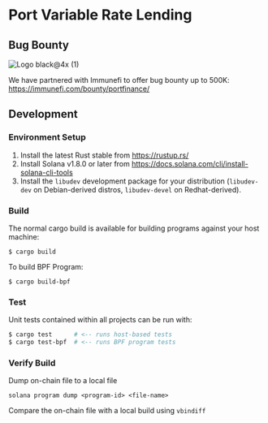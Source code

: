 # Port Variable Rate Lending

## Bug Bounty

![Logo black@4x (1)](https://user-images.githubusercontent.com/9982417/149652968-819cbc9e-06b7-41fe-b0d3-aa016843b570.png)

We have partnered with Immunefi to offer bug bounty up to 500K:
https://immunefi.com/bounty/portfinance/

## Development

### Environment Setup

1. Install the latest Rust stable from https://rustup.rs/
2. Install Solana v1.8.0 or later from https://docs.solana.com/cli/install-solana-cli-tools
3. Install the `libudev` development package for your distribution (`libudev-dev` on Debian-derived distros, `libudev-devel` on Redhat-derived).

### Build

The normal cargo build is available for building programs against your host machine:
```
$ cargo build
```

To build BPF Program:
```
$ cargo build-bpf
```

### Test

Unit tests contained within all projects can be run with:
```bash
$ cargo test      # <-- runs host-based tests
$ cargo test-bpf  # <-- runs BPF program tests
```


### Verify Build
Dump on-chain file to a local file
```
solana program dump <program-id> <file-name>
```
Compare the on-chain file with a local build using `vbindiff`




